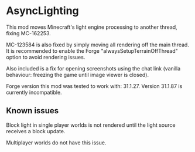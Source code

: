 # AsyncLighting

This mod moves Minecraft's light engine processing to another thread, fixing MC-162253.

MC-123584 is also fixed by simply moving all rendering off the main thread. It is recommended to enable the Forge "alwaysSetupTerrainOffThread" option to avoid rendering issues.

Also included is a fix for opening screenshots using the chat link (vanilla behaviour: freezing the game until image viewer is closed).

Forge version this mod was tested to work with: 31.1.27. Version 31.1.87 is currently incompatible.

## Known issues

Block light in single player worlds is not rendered until the light source receives a block update.

Multiplayer worlds do not have this issue.
